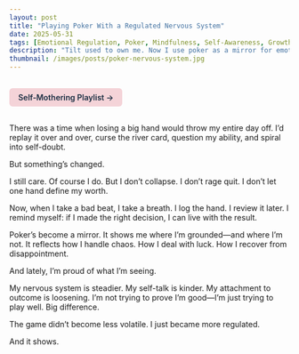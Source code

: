```yaml
---
layout: post
title: "Playing Poker With a Regulated Nervous System"
date: 2025-05-31
tags: [Emotional Regulation, Poker, Mindfulness, Self-Awareness, Growth Under Pressure]
description: "Tilt used to own me. Now I use poker as a mirror for emotional growth."
thumbnail: /images/posts/poker-nervous-system.jpg
---
```


<a href="https://music.youtube.com/playlist?list=PLuO5E1rh5RqIzePJeOjdXo62gwnYJ748_&si=NvtF0mzI9Sx2IoPu&shuffle=1" 
   target="_blank" 
   class="back-button"
   style="display:inline-block; margin: 1rem auto; background-color: #F4D3D8; color: #1A2D41; padding: 0.5rem 1rem; border-radius: 6px; font-weight: 600; text-decoration: none;">
  Self‑Mothering Playlist →
</a>

There was a time when losing a big hand would throw my entire day off. I’d replay it over and over, curse the river card, question my ability, and spiral into self-doubt.

But something’s changed.

I still care. Of course I do. But I don’t collapse. I don’t rage quit. I don’t let one hand define my worth.

Now, when I take a bad beat, I take a breath. I log the hand. I review it later. I remind myself: if I made the right decision, I can live with the result.

Poker’s become a mirror. It shows me where I’m grounded—and where I’m not. It reflects how I handle chaos. How I deal with luck. How I recover from disappointment.

And lately, I’m proud of what I’m seeing.

My nervous system is steadier. My self-talk is kinder. My attachment to outcome is loosening. I’m not trying to prove I’m good—I’m just trying to play well. Big difference.

The game didn’t become less volatile. I just became more regulated.

And it shows.

